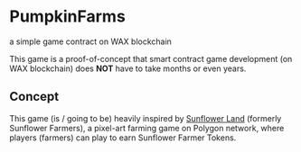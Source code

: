 # PumpkinFarms
a simple game contract on WAX blockchain

This game is a proof-of-concept that smart contract game development (on WAX blockchain) does **NOT** have to take months or even years.

## Concept
This game (is / going to be) heavily inspired by [Sunflower Land](https://github.com/sunflower-farmers/sunflower-farmers) (formerly Sunflower Farmers), a pixel-art farming game on Polygon network, where players (farmers) can play to earn Sunflower Farmer Tokens.
